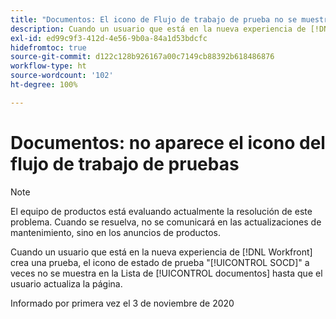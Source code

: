 ```yaml
---
title: "Documentos: El icono de Flujo de trabajo de prueba no se muestra"
description: Cuando un usuario que está en la nueva experiencia de [!DNL Workfront]  crea una prueba, el icono de estado de prueba "SOCD" a veces no se muestra en la Lista de documentos hasta que el usuario actualiza la página.
exl-id: ed99c9f3-412d-4e56-9b0a-84a1d53bdcfc
hidefromtoc: true
source-git-commit: d122c128b926167a00c7149cb88392b618486876
workflow-type: ht
source-wordcount: '102'
ht-degree: 100%

---
```


# Documentos: no aparece el icono del flujo de trabajo de pruebas

>[!NOTE]
>
>El equipo de productos está evaluando actualmente la resolución de este problema. Cuando se resuelva, no se comunicará en las actualizaciones de mantenimiento, sino en los anuncios de productos.

Cuando un usuario que está en la nueva experiencia de [!DNL Workfront] crea una prueba, el icono de estado de prueba &quot;[!UICONTROL SOCD]&quot; a veces no se muestra en la Lista de [!UICONTROL documentos] hasta que el usuario actualiza la página.

Informado por primera vez el 3 de noviembre de 2020
